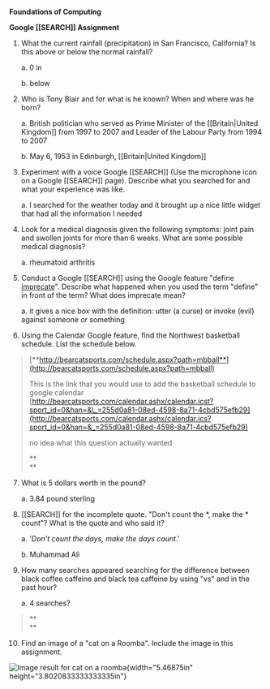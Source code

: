 **Foundations of Computing**

**Google [[SEARCH]] Assignment**

1.  What the current rainfall (precipitation) in San Francisco, California? Is this above or below the normal rainfall?

    a.  0 in

    b.  below

2.  Who is Tony Blair and for what is he known? When and where was he born?

    a.  British politician who served as Prime Minister of the [[Britain|United Kingdom]] from 1997 to 2007 and Leader of the Labour Party from 1994 to 2007

    b.  May 6, 1953 in Edinburgh, [[Britain|United Kingdom]]

3.  Experiment with a voice Google [[SEARCH]] (Use the microphone icon on a Google [[SEARCH]] page). Describe what you searched for and what your experience was like.

    a.  I searched for the weather today and it brought up a nice little widget that had all the information I needed

4.  Look for a medical diagnosis given the following symptoms: joint pain and swollen joints for more than 6 weeks. What are some possible medical diagnosis?

    a.  rheumatoid arthritis

5.  Conduct a Google [[SEARCH]] using the Google feature "define [imprecate](https://www.merriam-webster.com/word-of-the-day/imprecate-2017-02-02)". Describe what happened when you used the term "define" in front of the term? What does imprecate mean?

    a.  it gives a nice box with the definition: utter (a curse) or invoke (evil) against someone or something

6.  Using the Calendar Google feature, find the Northwest basketball schedule. List the schedule below.

> [**http://bearcatsports.com/schedule.aspx?path=mbball**](http://bearcatsports.com/schedule.aspx?path=mbball)
>
> This is the link that you would use to add the basketball schedule to google calendar [http://bearcatsports.com/calendar.ashx/calendar.icst?sport_id=0&han=&\_=255d0a81-08ed-4598-8a71-4cbd575efb29](http://bearcatsports.com/calendar.ashx/calendar.ics?sport_id=0&han=&_=255d0a81-08ed-4598-8a71-4cbd575efb29)
>
> no idea what this question actually wanted
>
> **\
> **

7.  What is 5 dollars worth in the pound?

    a.  3.84 pound sterling

8.  [[SEARCH]] for the incomplete quote. "Don't count the \*, make the \* count"? What is the quote and who said it?

    a.  \'*Don\'t count the days, make the days count*.\'

    b.  Muhammad Ali

9.  How many searches appeared searching for the difference between black coffee caffeine and black tea caffeine by using "vs" and in the past hour?

    a.  4 searches?

> **\
> **

10. Find an image of a "cat on a Roomba". Include the image in this assignment.

![Image result for cat on a roomba](media/image1.jpeg){width="5.46875in" height="3.8020833333333335in"}

